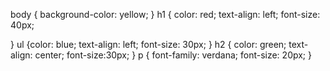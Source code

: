 body {
  background-color: yellow;
}
h1 {
  color: red;
  text-align: left;
  font-size: 40px;

}
ul {color: blue;
	text-align: left;
	font-size: 30px;
}
h2 {
  color: green;
  text-align: center;
  font-size:30px;
}
p {
  font-family: verdana;
  font-size: 20px;
}
